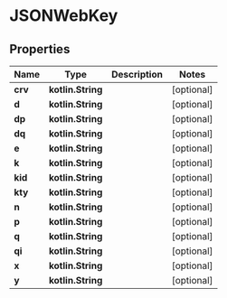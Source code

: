 
# JSONWebKey

## Properties
Name | Type | Description | Notes
------------ | ------------- | ------------- | -------------
**crv** | **kotlin.String** |  |  [optional]
**d** | **kotlin.String** |  |  [optional]
**dp** | **kotlin.String** |  |  [optional]
**dq** | **kotlin.String** |  |  [optional]
**e** | **kotlin.String** |  |  [optional]
**k** | **kotlin.String** |  |  [optional]
**kid** | **kotlin.String** |  |  [optional]
**kty** | **kotlin.String** |  |  [optional]
**n** | **kotlin.String** |  |  [optional]
**p** | **kotlin.String** |  |  [optional]
**q** | **kotlin.String** |  |  [optional]
**qi** | **kotlin.String** |  |  [optional]
**x** | **kotlin.String** |  |  [optional]
**y** | **kotlin.String** |  |  [optional]



